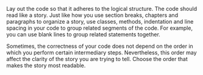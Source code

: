 Lay out the code so that it adheres to the logical structure. The code should read like a story. Just like how you use section breaks, chapters and paragraphs to organize a story, use classes, methods, indentation and line spacing in your code to group related segments of the code. For example, you can use blank lines to group related statements together.

Sometimes, the correctness of your code does not depend on the order in which you perform certain intermediary steps. Nevertheless, this order may affect the clarity of the story you are trying to tell. Choose the order that makes the story most readable.

